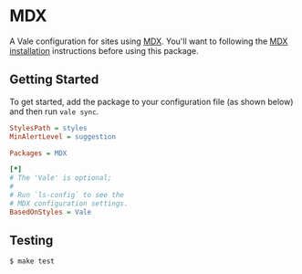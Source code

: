 # MDX

A Vale configuration for sites using [MDX][1]. You'll want to following the
[MDX installation][2] instructions before using this package.

## Getting Started

To get started, add the package to your configuration file (as shown below) and then run `vale sync`.

```ini
StylesPath = styles
MinAlertLevel = suggestion

Packages = MDX

[*]
# The 'Vale' is optional;
#
# Run `ls-config` to see the
# MDX configuration settings.
BasedOnStyles = Vale
```

## Testing

```
$ make test
```

[1]: https://mdxjs.com
[2]: https://vale.sh/docs/formats/mdx
